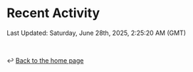 # Recent Activity

<!--RECENT_ACTIVITY:start-->
<!--RECENT_ACTIVITY:end-->

<!--RECENT_ACTIVITY:last_update-->
Last Updated: Saturday, June 28th, 2025, 2:25:20 AM (GMT)
<!--RECENT_ACTIVITY:last_update_end-->

<br>

↩️ [Back to the home page](/README.md)
